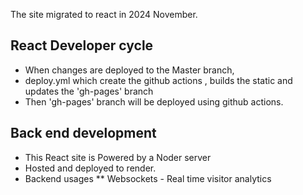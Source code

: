 The site migrated to react in 2024 November.

## React Developer cycle
* When changes are deployed to the Master branch,
* deploy.yml which create the github actions , builds the static and updates the 'gh-pages' branch
* Then 'gh-pages' branch will be deployed using github actions.

## Back end development
* This React site is Powered by a Noder server
* Hosted and deployed to render.
* Backend usages
  ** Websockets - Real time visitor analytics
